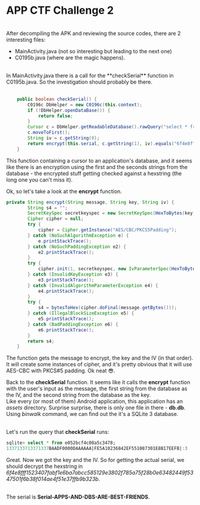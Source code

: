 # APP CTF Challenge 2
<br>
After decompiling the APK and reviewing the source codes, there are 2 interesting files:<br>
<ul>
  <li>MainActivity.java (not so interesting but leading to the next one)</li>
  <li>C0195b.java (where are the magic happens).</li>
</ul>
<br>
In MainActivity.java there is a call for the **checkSerial** function in C0195b.java. So the investigation should probably be there.
<br><br>

```java
    public boolean checkSerial() {
        C0196c DbHelper = new C0196c(this.context);
        if (!DbHelper.openDataBase()) {
            return false;
        }
        Cursor c = DbHelper.getReadableDatabase().rawQuery("select * from e052bcf4c08a5c3478", null);
        c.moveToFirst();
        String iv = c.getString(0);
        return encrypt(this.serial, c.getString(1), iv).equals("6f4e8fff1523407fabf1e6ba7abcc585129e3802f785a75f28b0e63482449f5347501f6b38f014ae4f51e37ffb9b323b");
    }
```
This function containing a cursor to an application's database, and it seems like there is an encryption using the first and the seconds strings from the database - the encrypted stuff getting checked against a hexstring (the long one you can't miss it).<br>

Ok, so let's take a look at the **encrypt** function.
```java
private String encrypt(String message, String key, String iv) {
        String s4 = "";
        SecretKeySpec secretkeyspec = new SecretKeySpec(HexToBytes(key), "AES");
        Cipher cipher = null;
        try {
            cipher = Cipher.getInstance("AES/CBC/PKCS5Padding");
        } catch (NoSuchAlgorithmException e) {
            e.printStackTrace();
        } catch (NoSuchPaddingException e2) {
            e2.printStackTrace();
        }
        try {
            cipher.init(1, secretkeyspec, new IvParameterSpec(HexToBytes(iv)));
        } catch (InvalidKeyException e3) {
            e3.printStackTrace();
        } catch (InvalidAlgorithmParameterException e4) {
            e4.printStackTrace();
        }
        try {
            s4 = bytesToHex(cipher.doFinal(message.getBytes()));
        } catch (IllegalBlockSizeException e5) {
            e5.printStackTrace();
        } catch (BadPaddingException e6) {
            e6.printStackTrace();
        }
        return s4;
    }
```
The function gets the message to encrypt, the key and the IV (in that order). It will create some instances of cipher, and it's pretty obvious that it will use AES-CBC with PKCS#5 padding. Ok neat :sunglasses:.<br>

Back to the **checkSerial** function. It seems like it calls the **encrypt** function with the user's input as the message, the first string from the database as the IV, and the second string from the database as the key.<br>
Like every (or most of them) Android application, this application has an *assets* directory. Surprise surprise, there is only one file in there - **db.db**.<br>
Using _binwalk_ command, we can find out the it's a SQLite 3 database.<br><br>

Let's run the query that **checkSerial** runs:
```sql
sqlite> select * from e052bcf4c08a5c3478;
1337133713371337BAADF0000DAAAAAA|FE5A10236842EF551087301E8B17EEFB|:3

```
Great. Now we got the key and the IV. So for getting the actual serial, we should decrypt the hexstring in *6f4e8fff1523407fabf1e6ba7abcc585129e3802f785a75f28b0e63482449f5347501f6b38f014ae4f51e37ffb9b323b*.<br><br>

The serial is **Serial-APPS-AND-DBS-ARE-BEST-FRIENDS**.<br>

